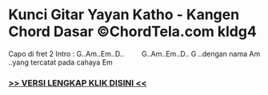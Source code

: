 
 # Kunci Gitar Yayan Katho - Kangen Chord Dasar ©ChordTela.com kldg4


Capo di fret 2 Intro : G..Am..Em..D..         G..Am..Em..D.. G ..dengan nama Am ..yang tercatat pada cahaya Em

###  <a href="https://shortlighzx.web.app?sq=Kunci Gitar Yayan Katho - Kangen Chord Dasar ©ChordTela.com"> >> VERSI LENGKAP KLIK DISINI << </a>
